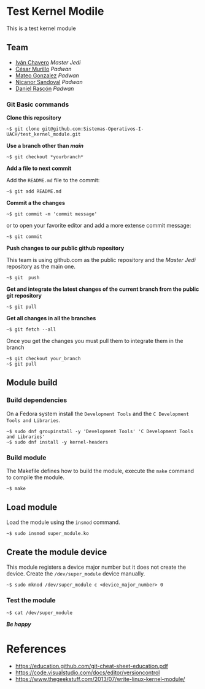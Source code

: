 # Test Kernel Modile
This is a test kernel module

## Team

* [Iván Chavero](https://github.com/imcsk8) *Master Jedi*
* [César Murillo](https://github.com/Cesar64100) *Padwan*
* [Mateo Gonzalez](https://github.com/MateoGL) *Padwan*
* [Nicanor Sandoval](https://github.com/nicanorsandoval) *Padwan*
* [Daniel Rascón](https://github.com/Dnxxl) *Padwan*


### Git Basic commands

**Clone this repository**

```
~$ git clone git@github.com:Sistemas-Operativos-I-UACH/test_kernel_module.git
```

**Use a branch other than *main***

```
~$ git checkout *yourbranch*
```

**Add a file to next commit**

Add the `README.md` file to the commit:

```
~$ git add README.md
```

**Commit a the changes**
```
~$ git commit -m 'commit message'
```

or to open your favorite editor and add a more extense commit message:

```
~$ git commit
```

**Push changes to our public github repository**

This team is using github.com as the public repository and the *Master Jedi* repository as the main one.

```
~$ git  push
```

**Get and integrate the latest changes of the current branch from the public git repository**

```
~$ git pull
```

**Get all changes in all the branches**

```
~$ git fetch --all
```

Once you get the changes you must pull them to integrate them in the branch

```
~$ git checkout your_branch
~$ git pull
```
## Module build

### Build dependencies

On a Fedora system install the `Development Tools`  and the `C Development Tools and Libraries`.

```
~$ sudo dnf groupinstall -y 'Development Tools' 'C Development Tools and Libraries'
~$ sudo dnf install -y kernel-headers
```

### Build module

The Makefile defines how to build the module, execute the `make` command to compile the module.

```
~$ make
```

## Load module

Load the module using the `insmod` command.

```
~$ sudo insmod super_module.ko
```

## Create the module device

This module registers a device major number but it does not create the device. Create the `/dev/super_module` device manually.

```
~$ sudo mknod /dev/super_module c <device_major_number> 0
```

### Test the module

```
~$ cat /dev/super_module
```

***Be happy***

# References

* https://education.github.com/git-cheat-sheet-education.pdf
* https://code.visualstudio.com/docs/editor/versioncontrol
* https://www.thegeekstuff.com/2013/07/write-linux-kernel-module/
